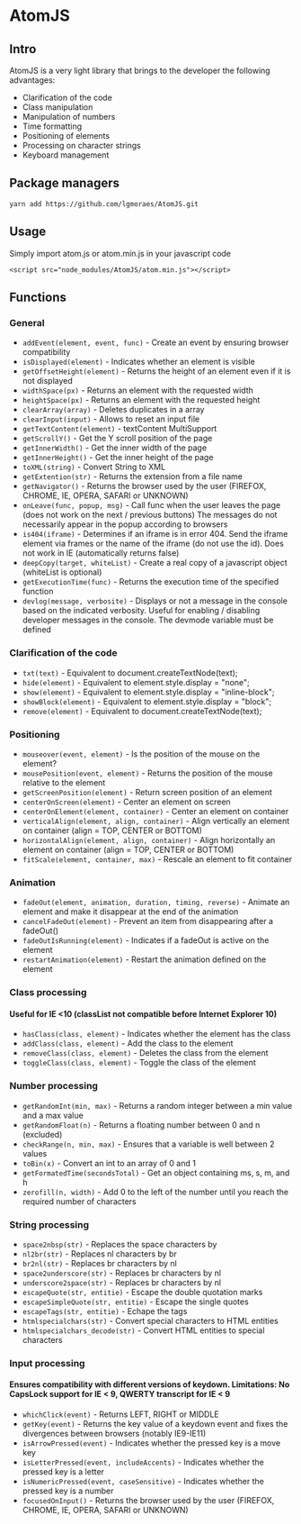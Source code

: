 # AtomJS

## Intro

AtomJS is a very light library that brings to the developer the following advantages:
* Clarification of the code
* Class manipulation
* Manipulation of numbers
* Time formatting
* Positioning of elements
* Processing on character strings
* Keyboard management

## Package managers

    yarn add https://github.com/lgmoraes/AtomJS.git

## Usage

Simply import atom.js or atom.min.js in your javascript code

    <script src="node_modules/AtomJS/atom.min.js"></script>

## Functions

### General

* `addEvent(element, event, func)` - Create an event by ensuring browser compatibility
* `isDisplayed(element)` - Indicates whether an element is visible
* `getOffsetHeight(element)` - Returns the height of an element even if it is not displayed
* `widthSpace(px)` - Returns an element with the requested width
* `heightSpace(px)` - Returns an element with the requested height
* `clearArray(array)` - Deletes duplicates in a array
* `clearInput(input)` - Allows to reset an input file
* `getTextContent(element)` - textContent MultiSupport
* `getScrollY()` - Get the Y scroll position of the page
* `getInnerWidth()` - Get the inner width of the page
* `getInnerHeight()` - Get the inner height of the page
* `toXML(string)` - Convert String to XML
* `getExtention(str)` - Returns the extension from a file name
* `getNavigator()` - Returns the browser used by the user (FIREFOX, CHROME, IE, OPERA, SAFARI or UNKNOWN)
* `onLeave(func, popup, msg)` - Call func when the user leaves the page (does not work on the next / previous buttons) The messages do not necessarily appear in the popup according to browsers
* `is404(iframe)` - Determines if an iframe is in error 404. Send the iframe element via frames or the name of the iframe (do not use the id). Does not work in IE (automatically returns false)
* `deepCopy(target, whiteList)` - Create a real copy of a javascript object (whiteList is optional)
* `getExecutionTime(func)` - Returns the execution time of the specified function
* `devlog(message, verbosite)` - Displays or not a message in the console based on the indicated verbosity. Useful for enabling / disabling developer messages in the console. The devmode variable must be defined

### Clarification of the code

* `txt(text)` - Equivalent to document.createTextNode(text);
* `hide(element)` - Equivalent to element.style.display = "none";
* `show(element)` - Equivalent to element.style.display = "inline-block";
* `showBlock(element)` - Equivalent to element.style.display = "block";
* `remove(element)` - Equivalent to document.createTextNode(text);

### Positioning

* `mouseover(event, element)` - Is the position of the mouse on the element?
* `mousePosition(event, element)` - Returns the position of the mouse relative to the element
* `getScreenPosition(element)` - Return screen position of an element
* `centerOnScreen(element)` - Center an element on screen
* `centerOnElement(element, container)` - Center an element on container
* `verticalAlign(element, align, container)` - Align vertically an element on container (align = TOP, CENTER or BOTTOM)
* `horizontalAlign(element, align, container)` - Align horizontally an element on container (align = TOP, CENTER or BOTTOM)
* `fitScale(element, container, max)` - Rescale an element to fit container

### Animation

* `fadeOut(element, animation, duration, timing, reverse)` - Animate an element and make it disappear at the end of the animation
* `cancelFadeOut(element)` - Prevent an item from disappearing after a fadeOut()
* `fadeOutIsRunning(element)` - Indicates if a fadeOut is active on the element
* `restartAnimation(element)` - Restart the animation defined on the element

### Class processing
#### Useful for IE <10 (classList not compatible before Internet Explorer 10)

* `hasClass(class, element)` - Indicates whether the element has the class
* `addClass(class, element)` - Add the class to the element
* `removeClass(class, element)` - Deletes the class from the element
* `toggleClass(class, element)` - Toggle the class of the element

### Number processing

* `getRandomInt(min, max)` - Returns a random integer between a min value and a max value
* `getRandomFloat(n)` - Returns a floating number between 0 and n (excluded)
* `checkRange(n, min, max)` - Ensures that a variable is well between 2 values
* `toBin(x)` - Convert an int to an array of 0 and 1
* `getFormatedTime(secondsTotal)` - Get an object containing ms, s, m, and h
* `zerofill(n, width)` - Add 0 to the left of the number until you reach the required number of characters

### String processing

* `space2nbsp(str)` - Replaces the space characters by &nbsp;
* `nl2br(str)` - Replaces nl characters by br
* `br2nl(str)` - Replaces br characters by nl
* `space2underscore(str)` - Replaces br characters by nl
* `underscore2space(str)` - Replaces br characters by nl
* `escapeQuote(str, entitie)` - Escape the double quotation marks
* `escapeSimpleQuote(str, entitie)` - Escape the single quotes
* `escapeTags(str, entitie)` - Echape the tags
* `htmlspecialchars(str)` - Convert special characters to HTML entities
* `htmlspecialchars_decode(str)` - Convert HTML entities to special characters

### Input processing
#### Ensures compatibility with different versions of keydown. Limitations: No CapsLock support for IE < 9, QWERTY transcript for IE < 9

* `whichClick(event)` - Returns LEFT, RIGHT or MIDDLE
* `getKey(event)` - Returns the key value of a keydown event and fixes the divergences between browsers (notably IE9-IE11)
* `isArrowPressed(event)` - Indicates whether the pressed key is a move key
* `isLetterPressed(event, includeAccents)` - Indicates whether the pressed key is a letter
* `isNumericPressed(event, caseSensitive)` - Indicates whether the pressed key is a number
* `focusedOnInput()` - Returns the browser used by the user (FIREFOX, CHROME, IE, OPERA, SAFARI or UNKNOWN)
